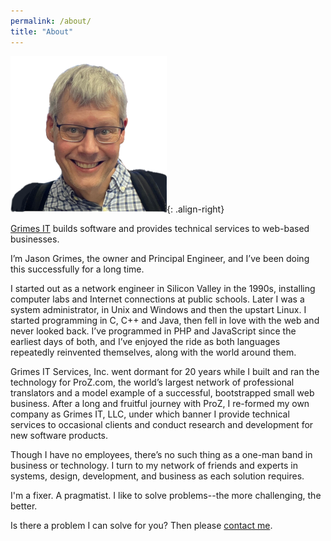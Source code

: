 ```yaml
---
permalink: /about/
title: "About"
---
```


![image-right](/assets/images/jg-headshot-transparent-250x250.png){: .align-right}

[Grimes IT](/) builds software and provides technical services to web-based businesses. 

I’m Jason Grimes, the owner and Principal Engineer, and I’ve been doing this successfully for a long time.

I started out as a network engineer in Silicon Valley in the 1990s, installing computer labs and Internet connections at public schools. Later I was a system administrator, in Unix and Windows and then the upstart Linux. I started programming in C, C++ and Java, then fell in love with the web and never looked back. I’ve programmed in PHP and JavaScript since the earliest days of both, and I’ve enjoyed the ride as both languages repeatedly reinvented themselves, along with the world around them.

Grimes IT Services, Inc. went dormant for 20 years while I built and ran the technology for ProZ.com, the world’s largest network of professional translators and a model example of a successful, bootstrapped small web business.
After a long and fruitful journey with ProZ, I re-formed my own company as Grimes IT, LLC, under which banner I provide technical services to occasional clients and conduct research and development for new software products.

Though I have no employees, there’s no such thing as a one-man band in business or technology. I turn to my network of friends and experts in systems, design, development, and business as each solution requires.

I'm a fixer. A pragmatist. I like to solve problems--the more challenging, the better. 

Is there a problem I can solve for you? Then please [contact me](/contact/).